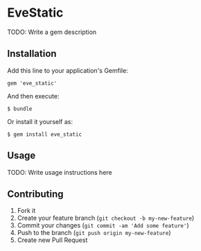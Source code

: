 # EveStatic

TODO: Write a gem description

## Installation

Add this line to your application's Gemfile:

    gem 'eve_static'

And then execute:

    $ bundle

Or install it yourself as:

    $ gem install eve_static

## Usage

TODO: Write usage instructions here

## Contributing

1. Fork it
2. Create your feature branch (`git checkout -b my-new-feature`)
3. Commit your changes (`git commit -am 'Add some feature'`)
4. Push to the branch (`git push origin my-new-feature`)
5. Create new Pull Request
